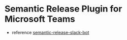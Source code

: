 # Semantic Release Plugin for Microsoft Teams

* reference [semantic-release-slack-bot](https://github.com/juliuscc/semantic-release-slack-bot)